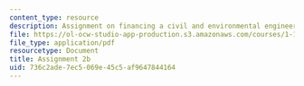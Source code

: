 ```yaml
---
content_type: resource
description: Assignment on financing a civil and environmental engineering project.
file: https://ol-ocw-studio-app-production.s3.amazonaws.com/courses/1-133-masters-of-engineering-concepts-of-engineering-practice-fall-2007/736c2ade7ec5069e45c5af9647844164_assign_2b.pdf
file_type: application/pdf
resourcetype: Document
title: Assignment 2b
uid: 736c2ade-7ec5-069e-45c5-af9647844164
---
```

